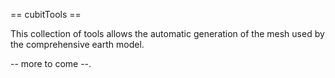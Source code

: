 == cubitTools ==

This collection of tools allows the automatic generation of the mesh used by the comprehensive earth model.

-- more to come --.
